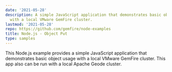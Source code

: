 ```yaml
---
date: '2021-05-28'
description: A simple JavaScript application that demonstrates basic object usage
  with a local VMware GemFire cluster.
lastmod: '2021-05-28'
repo: https://github.com/gemfire/node-examples
title: Node.js - Object Put
type: samples
---
```


This Node.js example provides a simple JavaScript application that demonstrates basic object usage with a local VMware GemFire cluster. This app also can be run with a local Apache Geode cluster.